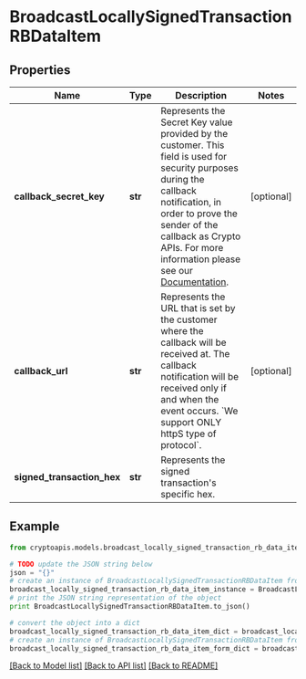# BroadcastLocallySignedTransactionRBDataItem


## Properties
Name | Type | Description | Notes
------------ | ------------- | ------------- | -------------
**callback_secret_key** | **str** | Represents the Secret Key value provided by the customer. This field is used for security purposes during the callback notification, in order to prove the sender of the callback as Crypto APIs. For more information please see our [Documentation](https://developers.cryptoapis.io/technical-documentation/general-information/callbacks#callback-security). | [optional] 
**callback_url** | **str** | Represents the URL that is set by the customer where the callback will be received at. The callback notification will be received only if and when the event occurs. &#x60;We support ONLY httpS type of protocol&#x60;. | [optional] 
**signed_transaction_hex** | **str** | Represents the signed transaction&#39;s specific hex. | 

## Example

```python
from cryptoapis.models.broadcast_locally_signed_transaction_rb_data_item import BroadcastLocallySignedTransactionRBDataItem

# TODO update the JSON string below
json = "{}"
# create an instance of BroadcastLocallySignedTransactionRBDataItem from a JSON string
broadcast_locally_signed_transaction_rb_data_item_instance = BroadcastLocallySignedTransactionRBDataItem.from_json(json)
# print the JSON string representation of the object
print BroadcastLocallySignedTransactionRBDataItem.to_json()

# convert the object into a dict
broadcast_locally_signed_transaction_rb_data_item_dict = broadcast_locally_signed_transaction_rb_data_item_instance.to_dict()
# create an instance of BroadcastLocallySignedTransactionRBDataItem from a dict
broadcast_locally_signed_transaction_rb_data_item_form_dict = broadcast_locally_signed_transaction_rb_data_item.from_dict(broadcast_locally_signed_transaction_rb_data_item_dict)
```
[[Back to Model list]](../README.md#documentation-for-models) [[Back to API list]](../README.md#documentation-for-api-endpoints) [[Back to README]](../README.md)


